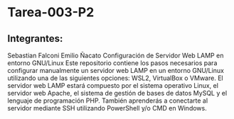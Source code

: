 # Tarea-003-P2
## Integrantes:
Sebastian Falconi
Emilio Ñacato
Configuración de Servidor Web LAMP en entorno GNU/Linux
Este repositorio contiene los pasos necesarios para configurar manualmente un servidor web LAMP en un entorno GNU/Linux utilizando una de las siguientes opciones: WSL2, VirtualBox o VMware. El servidor web LAMP estará compuesto por el sistema operativo Linux, el servidor web Apache, el sistema de gestión de bases de datos MySQL y el lenguaje de programación PHP. También aprenderás a conectarte al servidor mediante SSH utilizando PowerShell y/o CMD en Windows.

